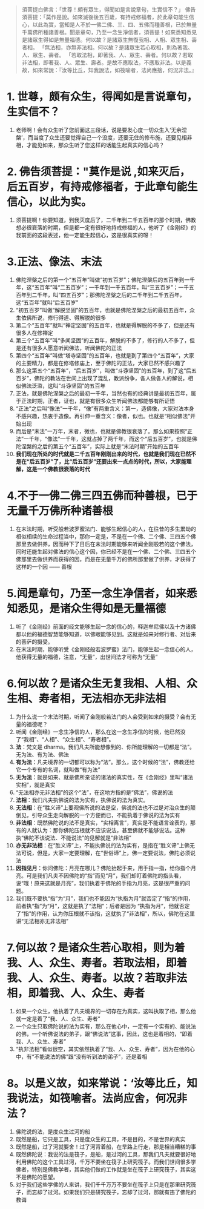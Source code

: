 
>須菩提白佛言：「世尊！頗有眾生，得聞如是言說章句，生實信不？」
佛告須菩提：「莫作是說。如來滅後後五百歲，有持戒修福者，於此章句能生信心，以此為實，當知是人不於一佛二佛、三、四、五佛而種善根，已於無量千萬佛所種諸善根。聞是章句，乃至一念生淨信者，須菩提！如來悉知悉見是諸眾生得如是無量福德。何以故？是諸眾生無復我相、人相、眾生相、壽者相。
「無法相，亦無非法相。何以故？是諸眾生若心取相，則為著我、人、眾生、壽者。
「若取法相，即著我、人、眾生、壽者。何以故？若取非法相，即著我、人、眾生、壽者。是故不應取法，不應取非法。以是義故，如來常說：『汝等比丘，知我說法，如筏喻者，法尚應捨，何況非法。』


# 1. 世尊，颇有众生，得闻如是言说章句，生实信不？
1. 老师啊！会有众生听了您前面这三段话，说是要发心度一切众生入‘无余涅槃’，而当度了众生还要觉得自己一个没度，还要无住的修布施，还要见相非相，才能见如来，那众生听了您这样的话能生起真实的信心吗？

# 2. 佛告须菩提："莫作是说 ,如来灭后，后五百岁，有持戒修福者，于此章句能生信心，以此为实。
1. 须菩提啊！你要知道，到我灭度后了，二千年到二千五百年的那个时期，佛教想必很衰落的时期，但是都一定有很好地持戒修福的人，他听了《金刚经》的我前面的这段表述，他一定能生起信心，这是很真实的呀！

# 3.**正法、像法、末法**
1. 佛陀涅槃之后的第一个“五百年”叫做“初五百岁”；佛陀涅槃后的五百年到一千年，这“五百年”叫“二五百岁”；一千年到一千五百年，叫“三五百岁”；一千五百年到二千年，叫“四五百岁”；那佛陀涅槃之后的二千年到二千五百年，这“五百年”就叫“后五百岁”
2. “初五百岁”叫做“解脱坚固”的五百年，也就是佛陀涅槃之后的最初五百年，众生依佛所说，修行得道、得解脱的很多
3. 第二个“五百年”就叫“禅定坚固”的五百年，也就是得解脱的不多了，但是还有很多人在修禅定
4. 第三个“五百年”叫“多闻坚固”的五百年，解脱的不多了，修行的人不多了，但是还有很多人愿意听闻佛法，听闻佛陀的正法
5. 第四个“五百年”叫做“塔寺坚固”的五百年，也就是到了第四个“五百年”，大家的主要精力，都是在修塔修庙上，至于佛陀的正法，大家已然不感兴趣了
6. 那么这第五个“五百年”，“后五百岁”，叫做“斗诤坚固”的五百年，到了这“后五百岁”，佛陀的教法在世间上出现了混乱，教派纷争，各人做各人的解说，相似佛法泛滥，这叫“斗诤坚固”的五百年
7. 正法，就是佛陀涅槃之后的最初一千年，当然也有的经典讲是最初五百年，属于正法时期，正者，证也，就是有很多众生听闻佛法都能够有所证悟
8. “正法”之后叫“像法”一千年，“像”有两重含义：第一，造佛像，大家对法本身不感兴趣，热衷于造像。再引伸一重含义：像者，似也。也就是“相似佛法”开始出现
9. 而后是“末法”一万年，末者，微也，也就是佛教很衰落了。那么如果按照“正法”一千年，“像法”一千年，这就占掉了两千年，而这个“后五百岁”，也就是佛陀涅槃的之后的第五个“五百年”，实际上就是“末法时期”开始的五百年
10. **我们现在所处的时代就是二千五百年刚刚出来的时代，也就是我们现在已然不是在“后五百岁”了，比“后五百岁”还要出来一点点的时代，所以，大家能理解，这是一个佛教很衰落的时代**

# 4.不于一佛二佛三四五佛而种善根，已于无量千万佛所种诸善根
1. 在末法时期，听受般若波罗蜜法门、能够生起信心的人，在往昔的多生累劫的相似相续的生命过程当中，那你一定是，不是在一个佛、二个佛、三四五个佛那里去做供养，因而种下了日后在末法时期能够来听闻金刚般若的这个佛法，同时还能生起对佛法的信心这个因，你已经不是在一个佛、二个佛、三四五个佛那里去做供养而获得的因，而是在无量千万的佛所那里做了供养，才获得了这样的一个因 —— 善根
# 5.闻是章句，乃至一念生净信者，如来悉知悉见，是诸众生得如是无量福德
1. 听了《金刚经》前面的经文能够生起一念的信心的，释迦牟尼佛以及十方诸佛都以他的福德智慧能够知道，以佛眼能够见到。这就是如来对修行者、对后来的菩萨的摄受。
2. 在末法时期，能够听受《金刚经般若波罗蜜》法门，能够生起一念信心的人，他获得无量的福德，注意，“无量”，出世间法才可称为“无量”

# 6.何以故？是诸众生无复我相、人相、众生相、寿者相，无法相亦无非法相
1. 为什么说一个末法时期，听闻了金刚般若法门的人会受到如来的摄受？会有无量的福德呢？
2. 听闻《金刚经》一念生净信的人，那么在这一念生净信的时候，他已然没了“我相”、“人相”、“众生相”、“寿者相”。
3. **法**：梵文是 dharma。我们凡夫所能想像到的、你所能理解的一切都是“法”。无为法、有为法、佛法
4. **有为法**：凡夫境界的一切都可以称为“法”。那么，这个时候的“法”，佛教还给它一个专有的名词，就叫做“有为法”
5. **无为法**：就是如来、就是佛所亲证的诸法的真实性，在《金刚经》里叫“诸法实相”，就是真实
6. “无法相亦无非法相”的这个“法”，在这地方指的是“佛法”，佛说的法
7. **法相**：我们凡夫执佛说的法为实有，执佛说的法为真实。
8. **无法相**：在“胜义谛”上要观佛所说的法是空，佛说的法也不过是对治众生的颠倒见，引导众生走向解脱的一个方便而已，不能执着于佛说的法为实有
9. **非法相**：既然佛陀说的法不是真实，“实相离言”，真实是不能语言诠表的，那有的人就认为：那你佛陀压根就不应该说法，甚至佛就不能够说法。这种执“佛陀不该说法、不能说法”的见解就是“非法相”
10. **亦无非法相**：在“胜义谛”上，不能执佛说的法为实有，是指在“胜义谛”上佛无法可说，但是，大家一定要理解，在“世俗谛”上，佛一定要说法，佛陀必须说法
11. **因指见月**：你问佛陀：月亮在哪儿？佛陀抬起手来，用手指一指，给你指个月亮。可是我们凡夫不因佛陀的“指”而见“月”，我们却盯着佛陀的指头看，说“哦！原来这就是月亮”，我们执着于佛陀的手指为月亮，这是很严重的问题。
12. 我们既不要执“指”为“月”，我们也不能因为“执指为月”就否定了“指”的作用，前者执“指”为“月”，这就是执了“法相”；后者是因为 “执指为月”，他就否定了“指”的作用，认为你压根就不该指，这就执了“非法相”，所以，佛陀在这里讲“无法相亦无非法相”

# 7.何以故？是诸众生若心取相，则为着我、人、众生、寿者。若取法相，即着我、人、众生、寿者。以故？若取非法相，即着我、人、众生、寿者

1. 如果一个众生，他执着了凡夫境界的一切存在为真实，这叫执取了相，那么他就一定是着了“我、人、众生、寿者”
2. 一个众生只取佛陀说的法为实有，那么在他心中，一定有一个实有的、能说法的佛，一个听佛说法的弟子，跟“佛说法”这事，因此，这也是着相的，“即着我、人、众生、寿者”
3. “执非法相”看似很空，其实依然执着了“我、人、众生、寿者”，因为在他的心中，有“不能说法的佛”跟“没有听到法的弟子”，还是着相

# 8。以是义故，如来常说：‘汝等比丘，知我说法，如筏喻者。法尚应舍，何况非法？

1. 佛陀说的法，是度众生过河的船
2. 既然是船，它只是工具，只是度众生的工具，不是目的，不是世界的真实
3. 既然是船，过了河就要舍！过了河背着船，在旱路上行走，那是相当糟糕的事
4. 既然佛陀说：我说的法是筏子，是船，是过河的工具，那我们凡夫就要很好地利用佛陀的这个工具过河，千万不要坐在筏子上研究筏子。而我们世间很多学佛者，特别是佛教学者，其实他们做的工作就是坐在筏子上研究筏子，其实这不是佛陀的愿望。
5. 对于我们这些学佛的人来讲，我们千千万万不要坐在筏子上只是在那里研究筏子，而忘却了过河。如果我们只是研究筏子，忘却了过河，那就有违了佛陀的教诲